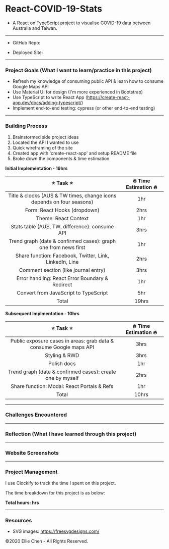 # React-COVID-19-Stats

- A React on TypeScript project to visualise COVID-19 data between Australia and Taiwan.

---

- GitHub Repo:

- Deployed Site:

<!-- screenshot of site -->

---

### Project Goals (What I want to learn/practice in this project)

- Refresh my knowledge of consuming public API & learn how to consume Google Maps API
- Use Material UI for design (I'm more experienced in Bootstrap)
- Use TypeScript to write React App (https://create-react-app.dev/docs/adding-typescript/)
- Implement end-to-end testing: cypress (or other end-to-end testing)

---

### Building Process

1. Brainstormed side project ideas
2. Located the API I wanted to use
3. Quick wireframing of the site
4. Created app with 'create-react-app' and setup README file
5. Broke down the components & time estimation

**Initial Implementation - 19hrs**

|                          :star: Task :star:                           | :fire: Time Estimation :fire: |
| :-------------------------------------------------------------------: | :---------------------------: |
| Title & clocks (AUS & TW times, change icons depends on four seasons) |              1hr              |
|                     Form: React Hooks (dropdown)                      |             2hrs              |
|                         Theme: React Context                          |              1hr              |
|            Stats table (AUS, TW, difference): consume API             |             3hrs              |
|    Trend graph (date & confirmed cases): graph one from news first    |              1hr              |
|        Share function: Facebook, Twitter, Link, LinkedIn, Line        |             2hrs              |
|                 Comment section (like journal entry)                  |             3hrs              |
|            Error handling: React Error Boundary & Redirect            |              1hr              |
|                 Convert from JavaScript to TypeScript                 |              5hr              |
|                                 Total                                 |             19hrs             |

**Subsequent Implmentation - 10hrs**

|                         :star: Task :star:                          | :fire: Time Estimation :fire: |
| :-----------------------------------------------------------------: | :---------------------------: |
| Public exposure cases in areas: grab data & consume Google maps API |             3hrs              |
|                            Styling & RWD                            |             3hrs              |
|                             Polish docs                             |              1hr              |
|     Trend graph (date & confirmed cases): create one by myself      |             2hrs              |
|             Share function: Modal: React Portals & Refs             |              1hr              |
|                                Total                                |             10hrs             |

---

### Challenges Encountered

---

### Reflection (What I have learned through this project)

---

### Website Screenshots

---

### Project Management

I use Clockify to track the time I spent on this project.

<!-- ![time-tracker](./docs/) -->

The time breakdown for this project is as below:

**Total hours: hrs**

<!-- - Brainstorming: 1hr
- README file:
- Styling:
- Deployment: -->

---

### Resources

- SVG images: https://freesvgdesigns.com/

©2020 Ellie Chen - All Rights Reserved.
